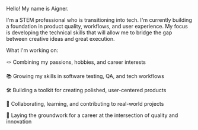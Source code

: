Hello! My name is Aigner.

I'm a STEM professional who is transitioning into tech. I'm currently building a foundation in product quality, workflows, and user experience. My focus is developing the technical skills that will allow me to bridge the gap between creative ideas and great execution.

What I'm working on:

🪢 Combining my passions, hobbies, and career interests

📚 Growing my skills in software testing, QA, and tech workflows

🛠️ Building a toolkit for creating polished, user-centered products

🤝 Collaborating, learning, and contributing to real-world projects

🚀 Laying the groundwork for a career at the intersection of quality and innovation
